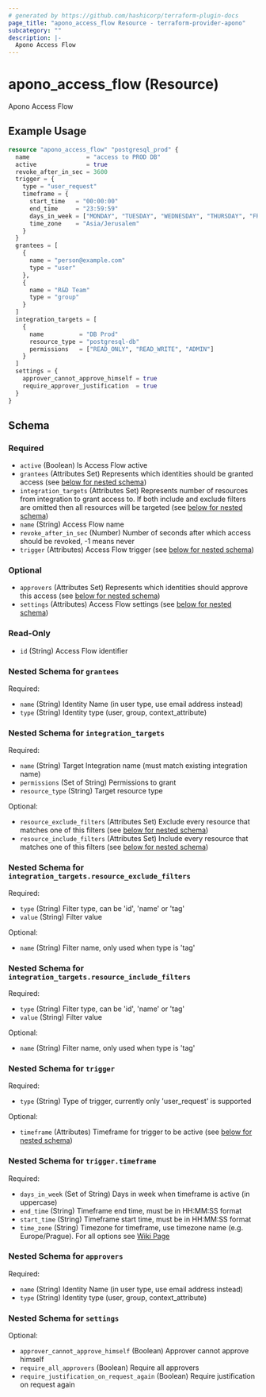 ```yaml
---
# generated by https://github.com/hashicorp/terraform-plugin-docs
page_title: "apono_access_flow Resource - terraform-provider-apono"
subcategory: ""
description: |-
  Apono Access Flow
---
```


# apono_access_flow (Resource)

Apono Access Flow

## Example Usage

```terraform
resource "apono_access_flow" "postgresql_prod" {
  name                = "access to PROD DB"
  active              = true
  revoke_after_in_sec = 3600
  trigger = {
    type = "user_request"
    timeframe = {
      start_time   = "00:00:00"
      end_time     = "23:59:59"
      days_in_week = ["MONDAY", "TUESDAY", "WEDNESDAY", "THURSDAY", "FRIDAY"]
      time_zone    = "Asia/Jerusalem"
    }
  }
  grantees = [
    {
      name = "person@example.com"
      type = "user"
    },
    {
      name = "R&D Team"
      type = "group"
    }
  ]
  integration_targets = [
    {
      name          = "DB Prod"
      resource_type = "postgresql-db"
      permissions   = ["READ_ONLY", "READ_WRITE", "ADMIN"]
    }
  ]
  settings = {
    approver_cannot_approve_himself = true
    require_approver_justification  = true
  }
}
```

<!-- schema generated by tfplugindocs -->
## Schema

### Required

- `active` (Boolean) Is Access Flow active
- `grantees` (Attributes Set) Represents which identities should be granted access (see [below for nested schema](#nestedatt--grantees))
- `integration_targets` (Attributes Set) Represents number of resources from integration to grant access to. If both include and exclude filters are omitted then all resources will be targeted (see [below for nested schema](#nestedatt--integration_targets))
- `name` (String) Access Flow name
- `revoke_after_in_sec` (Number) Number of seconds after which access should be revoked, -1 means never
- `trigger` (Attributes) Access Flow trigger (see [below for nested schema](#nestedatt--trigger))

### Optional

- `approvers` (Attributes Set) Represents which identities should approve this access (see [below for nested schema](#nestedatt--approvers))
- `settings` (Attributes) Access Flow settings (see [below for nested schema](#nestedatt--settings))

### Read-Only

- `id` (String) Access Flow identifier

<a id="nestedatt--grantees"></a>
### Nested Schema for `grantees`

Required:

- `name` (String) Identity Name (in user type, use email address instead)
- `type` (String) Identity type (user, group, context_attribute)


<a id="nestedatt--integration_targets"></a>
### Nested Schema for `integration_targets`

Required:

- `name` (String) Target Integration name (must match existing integration name)
- `permissions` (Set of String) Permissions to grant
- `resource_type` (String) Target resource type

Optional:

- `resource_exclude_filters` (Attributes Set) Exclude every resource that matches one of this filters (see [below for nested schema](#nestedatt--integration_targets--resource_exclude_filters))
- `resource_include_filters` (Attributes Set) Include every resource that matches one of this filters (see [below for nested schema](#nestedatt--integration_targets--resource_include_filters))

<a id="nestedatt--integration_targets--resource_exclude_filters"></a>
### Nested Schema for `integration_targets.resource_exclude_filters`

Required:

- `type` (String) Filter type, can be 'id', 'name' or 'tag'
- `value` (String) Filter value

Optional:

- `name` (String) Filter name, only used when type is 'tag'


<a id="nestedatt--integration_targets--resource_include_filters"></a>
### Nested Schema for `integration_targets.resource_include_filters`

Required:

- `type` (String) Filter type, can be 'id', 'name' or 'tag'
- `value` (String) Filter value

Optional:

- `name` (String) Filter name, only used when type is 'tag'



<a id="nestedatt--trigger"></a>
### Nested Schema for `trigger`

Required:

- `type` (String) Type of trigger, currently only 'user_request' is supported

Optional:

- `timeframe` (Attributes) Timeframe for trigger to be active (see [below for nested schema](#nestedatt--trigger--timeframe))

<a id="nestedatt--trigger--timeframe"></a>
### Nested Schema for `trigger.timeframe`

Required:

- `days_in_week` (Set of String) Days in week when timeframe is active (in uppercase)
- `end_time` (String) Timeframe end time, must be in HH:MM:SS format
- `start_time` (String) Timeframe start time, must be in HH:MM:SS format
- `time_zone` (String) Timezone for timeframe, use timezone name (e.g. Europe/Prague). For all options see [Wiki Page](https://en.wikipedia.org/wiki/List_of_tz_database_time_zones#List)



<a id="nestedatt--approvers"></a>
### Nested Schema for `approvers`

Required:

- `name` (String) Identity Name (in user type, use email address instead)
- `type` (String) Identity type (user, group, context_attribute)


<a id="nestedatt--settings"></a>
### Nested Schema for `settings`

Optional:

- `approver_cannot_approve_himself` (Boolean) Approver cannot approve himself
- `require_all_approvers` (Boolean) Require all approvers
- `require_justification_on_request_again` (Boolean) Require justification on request again
